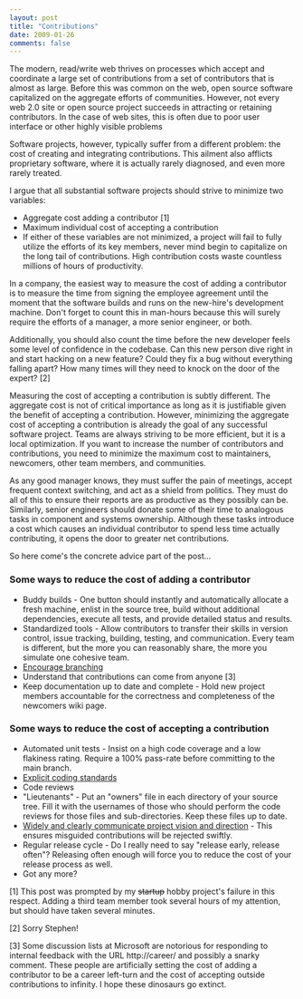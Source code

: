 ```yaml
---
layout: post
title: "Contributions"
date: 2009-01-26
comments: false
---
```


The modern, read/write web thrives on processes which accept and coordinate a
large set of contributions from a set of contributors that is almost as large.
Before this was common on the web, open source software capitalized on the
aggregate efforts of communities. However, not every web 2.0 site or open
source project succeeds in attracting or retaining contributors. In the case of
web sites, this is often due to poor user interface or other highly visible
problems

Software projects, however, typically suffer from a different problem: the cost
of creating and integrating contributions. This ailment also afflicts
proprietary software, where it is actually rarely diagnosed, and even more
rarely treated.

I argue that all substantial software projects should strive to minimize two variables:

* Aggregate cost adding a contributor [1]
* Maximum individual cost of accepting a contribution
* If either of these variables are not minimized, a project will fail to fully
  utilize the efforts of its key members, never mind begin to capitalize on the
  long tail of contributions. High contribution costs waste countless millions
  of hours of productivity.

In a company, the easiest way to measure the cost of adding a contributor is to
measure the time from signing the employee agreement until the moment that the
software builds and runs on the new-hire's development machine. Don't forget to
count this in man-hours because this will surely require the efforts of a
manager, a more senior engineer, or both.

Additionally, you should also count the time before the new developer feels
some level of confidence in the codebase. Can this new person dive right in and
start hacking on a new feature? Could they fix a bug without everything falling
apart? How many times will they need to knock on the door of the expert? [2]

Measuring the cost of accepting a contribution is subtly different. The
aggregate cost is not of critical importance as long as it is justifiable given
the benefit of accepting a contribution. However, minimizing the aggregate cost
of accepting a contribution is already the goal of any successful software
project. Teams are always striving to be more efficient, but it is a local
optimization. If you want to increase the number of contributors and
contributions, you need to minimize the maximum cost to maintainers, newcomers,
other team members, and communities.

As any good manager knows, they must suffer the pain of meetings, accept
frequent context switching, and act as a shield from politics. They must do all
of this to ensure their reports are as productive as they possibly can be.
Similarly, senior engineers should donate some of their time to analogous tasks
in component and systems ownership. Although these tasks introduce a cost which
causes an individual contributor to spend less time actually contributing, it
opens the door to greater net contributions.

So here come's the concrete advice part of the post...

### Some ways to reduce the cost of adding a contributor

* Buddy builds - One button should instantly and automatically allocate a fresh
  machine, enlist in the source tree, build without additional dependencies,
  execute all tests, and provide detailed status and results.
* Standardized tools - Allow contributors to transfer their skills in version
  control, issue tracking, building, testing, and communication. Every team is
  different, but the more you can reasonably share, the more you simulate one
  cohesive team.
* [Encourage branching](http://en.wikipedia.org/wiki/Distributed_revision_control)
* Understand that contributions can come from anyone [3]
* Keep documentation up to date and complete - Hold new project members
  accountable for the correctness and completeness of the newcomers wiki page.

### Some ways to reduce the cost of accepting a contribution

* Automated unit tests - Insist on a high code coverage and a low flakiness
  rating. Require a 100% pass-rate before committing to the main branch.
* [Explicit coding standards](http://www.python.org/dev/peps/pep-0008/)
* Code reviews
* "Lieutenants" - Put an "owners" file in each directory of your source tree.
  Fill it with the usernames of those who should perform the code reviews for
  those files and sub-directories. Keep these files up to date.
* [Widely and clearly communicate project vision and
  direction](http://code.djangoproject.com/wiki/VersionOneRoadmap) - This
  ensures misguided contributions will be rejected swiftly.
* Regular release cycle - Do I really need to say "release early, release
  often"? Releasing often enough will force you to reduce the cost of your
  release process as well.
* Got any more?

[1] This post was prompted by my ~~startup~~ hobby project's failure in this
respect. Adding a third team member took several hours of my attention, but
should have taken several minutes.

[2] Sorry Stephen!

[3] Some discussion lists at Microsoft are notorious for responding to internal
feedback with the URL http://career/ and possibly a snarky comment. These
people are artificially setting the cost of adding a contributor to be a career
left-turn and the cost of accepting outside contributions to infinity. I hope
these dinosaurs go extinct.

